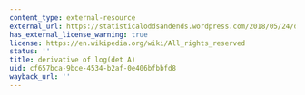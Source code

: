 ```yaml
---
content_type: external-resource
external_url: https://statisticaloddsandends.wordpress.com/2018/05/24/derivative-of-log-det-x/
has_external_license_warning: true
license: https://en.wikipedia.org/wiki/All_rights_reserved
status: ''
title: derivative of log(det A)
uid: cf657bca-9bce-4534-b2af-0e406bfbbfd8
wayback_url: ''
---
```

